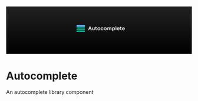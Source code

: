 [![Autocomplete banner](./.github/assets/banner.svg)](https://hellraiserrob.github.io/autocomplete)

# Autocomplete

An autocomplete library component
